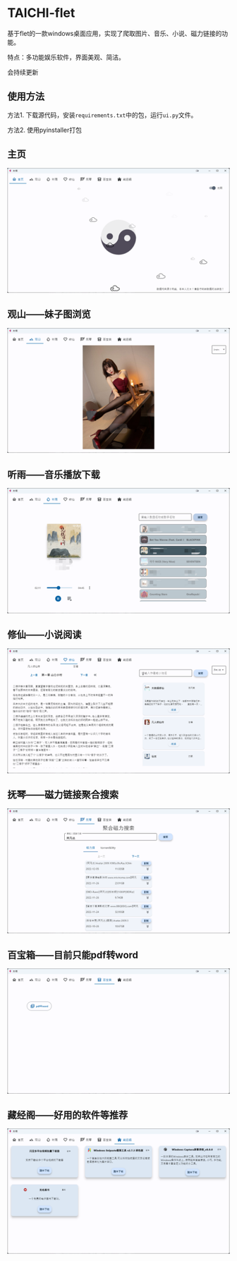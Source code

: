 # TAICHI-flet
 基于flet的一款windows桌面应用，实现了爬取图片、音乐、小说、磁力链接的功能。

 特点：多功能娱乐软件，界面美观、简洁。
 
会持续更新

## 使用方法
方法1. 下载源代码，安装`requirements.txt`中的包，运行`ui.py`文件。

方法2. 使用pyinstaller打包


## 主页
![主页](./docs/主页.png)

## 观山——妹子图浏览
![观山](./docs/图片.png)

## 听雨——音乐播放下载
![听雨](./docs/音乐.png)

## 修仙——小说阅读
![修仙](./docs/小说.png)

## 抚琴——磁力链接聚合搜索
![抚琴](./docs/磁力.png)

## 百宝箱——目前只能pdf转word
![百宝箱](./docs/工具.png)

## 藏经阁——好用的软件等推荐
![藏经阁](./docs/软件.png)


